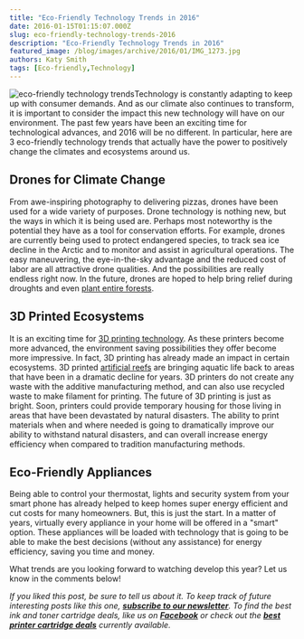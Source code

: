 ```yaml
---
title: "Eco-Friendly Technology Trends in 2016"
date: 2016-01-15T01:15:07.000Z
slug: eco-friendly-technology-trends-2016
description: "Eco-Friendly Technology Trends in 2016"
featured_image: /blog/images/archive/2016/01/IMG_1273.jpg
authors: Katy Smith
tags: [Eco-friendly,Technology]
---
```


![eco-friendly technology trends](/blog/images/archive/2016/01/IMG_1273.jpg)Technology is constantly adapting to keep up with consumer demands. And as our climate also continues to transform, it is important to consider the impact this new technology will have on our environment. The past few years have been an exciting time for technological advances, and 2016 will be no different. In particular, here are 3 eco-friendly technology trends that actually have the power to positively change the climates and ecosystems around us.

## Drones for Climate Change

From awe-inspiring photography to delivering pizzas, drones have been used for a wide variety of purposes. Drone technology is nothing new, but the ways in which it is being used are. Perhaps most noteworthy is the potential they have as a tool for conservation efforts. For example, drones are currently being used to protect endangered species, to track sea ice decline in the Arctic and to monitor and assist in agricultural operations. The easy maneuvering, the eye-in-the-sky advantage and the reduced cost of labor are all attractive drone qualities. And the possibilities are really endless right now. In the future, drones are hoped to help bring relief during droughts and even [plant entire forests](http://www.wired.co.uk/news/archive/2015-02/05/drones-for-good).

## 3D Printed Ecosystems

It is an exciting time for [3D printing technology](https://www.tomatoink.com/blog/posts/3d-printers-friend-or-foe-for.html). As these printers become more advanced, the environment saving possibilities they offer become more impressive. In fact, 3D printing has already made an impact in certain ecosystems. 3D printed [artificial reefs](http://www.digitaltrends.com/cool-tech/monaco-3d-printed-coral-reef/) are bringing aquatic life back to areas that have been in a dramatic decline for years. 3D printers do not create any waste with the additive manufacturing method, and can also use recycled waste to make filament for printing. The future of 3D printing is just as bright. Soon, printers could provide temporary housing for those living in areas that have been devastated by natural disasters. The ability to print materials when and where needed is going to dramatically improve our ability to withstand natural disasters, and can overall increase energy efficiency when compared to tradition manufacturing methods.

## Eco-Friendly Appliances

Being able to control your thermostat, lights and security system from your smart phone has already helped to keep homes super energy efficient and cut costs for many homeowners. But, this is just the start. In a matter of years, virtually every appliance in your home will be offered in a "smart" option. These appliances will be loaded with technology that is going to be able to make the best decisions (without any assistance) for energy efficiency, saving you time and money.

What trends are you looking forward to watching develop this year? Let us know in the comments below!

_If you liked this post, be sure to tell us about it. To keep track of future interesting posts like this one, **[subscribe to our newsletter](https://www.tomatoink.com/welcome/subscribe/)**. To find the best ink and toner cartridge deals, like us on **[Facebook](https://www.facebook.com/tomatoinktoner)** or check out the **[best printer cartridge deals](https://www.tomatoink.com/)** currently available._ 
